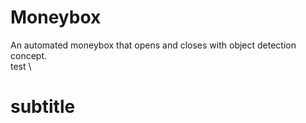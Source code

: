# Moneybox
An automated moneybox that opens and closes with object detection concept. \
test \
# subtitle

